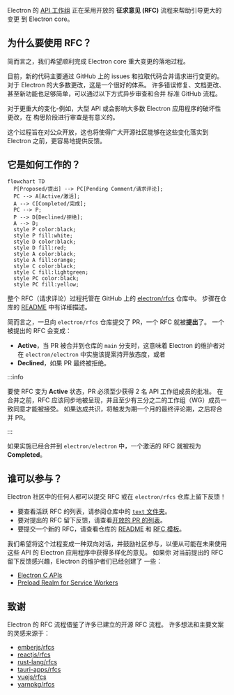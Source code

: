Electron 的 [API 工作组](https://github.com/electron/governance/tree/main/wg-api) 正在采用开放的 **征求意见 (RFC)** 流程来帮助引导更大的变更
到 Electron core。

## 为什么要使用 RFC？

简而言之，我们希望顺利完成 Electron core 重大变更的落地过程。

目前，新的代码主要通过 GitHub 上的 issues 和拉取代码合并请求进行变更的。
对于 Electron 的大多数更改，这是一个很好的体系。 许多错误修复、文档更改、
甚至新功能也足够简单，可以通过以下方式异步审查和合并
标准 GitHub 流程。

对于更重大的变化-例如，大型 API 或会影响大多数 Electron 应用程序的破坏性更改，在
构思阶段进行审查是有意义的。

这个过程旨在对公众开放，这也将使得广大开源社区能够在这些变化落实到 Electron 之前，更容易地提供反馈。

## 它是如何工作的？

```mermaid
flowchart TD
  P[Proposed/提出] --> PC[Pending Comment/请求评论];
  PC --> A[Active/激活];
  A --> C[Completed/完成];
  PC --> P;
  P --> D[Declined/拒绝];
  A --> D;
  style P color:black;
  style P fill:white;
  style D color:black;
  style D fill:red;
  style A color:black;
  style A fill:orange;
  style C color:black;
  style C fill:lightgreen;
  style PC color:black;
  style PC fill:yellow;
```

整个 RFC（请求评论）过程托管在 GitHub 上的 [electron/rfcs](https://github.com/electron/rfcs) 仓库中。 步骤在仓库的 [README](https://github.com/electron/rfcs/blob/main/README.md) 中有详细描述。

简而言之，一旦向 `electron/rfcs` 仓库提交了 PR，一个 RFC 就被**提出**了。
一个被提出的 RFC 会变成：

- **Active**，当 PR 被合并到仓库的 `main` 分支时，这意味着 Electron 的维护者对在 `electron/electron` 中实施该提案持开放态度，或者
- **Declined**，如果 PR 最终被拒绝。

:::info

要使 RFC 变为 **Active** 状态，PR 必须至少获得 2 名 API 工作组成员的批准。
在合并之前，RFC 应该同步地被呈现，并且至少有三分之二的工作组（WG）成员一致同意才能被接受。 如果达成共识，将触发为期一个月的最终评论期，之后将合并 PR。

:::

如果实施已经合并到 `electron/electron` 中，一个激活的 RFC 就被视为 **Completed**。

## 谁可以参与？

Electron 社区中的任何人都可以提交 RFC 或在 `electron/rfcs` 仓库上留下反馈！

- 要查看活跃 RFC 的列表，请参阅仓库中的 [`text` 文件夹](https://github.com/electron/rfcs/tree/main/text)。
- 要对提出的 RFC 留下反馈，请查看[开放的 PR 的列表](https://github.com/electron/rfcs/pulls)。
- 要提交一个新的 RFC，请查看仓库的 [README](https://github.com/electron/rfcs) 和 [RFC 模板](https://github.com/electron/rfcs/blob/main/0000-template.md)。

我们希望将这个过程变成一种双向对话，并鼓励社区参与，以便从可能在未来使用这些 API 的 Electron 应用程序中获得多样化的意见。 如果你
对当前提出的 RFC 留下反馈感兴趣，Electron 的维护者们已经创建了
一些：

- [Electron C APIs](https://github.com/electron/rfcs/pull/3)
- [Preload Realm for Service Workers](https://github.com/electron/rfcs/pull/4)

## 致谢

Electron 的 RFC 流程借鉴了许多已建立的开源 RFC 流程。
许多想法和主要文案的灵感来源于：

- [emberjs/rfcs](https://github.com/emberjs/rfcs)
- [reactjs/rfcs](https://github.com/reactjs/rfcs)
- [rust-lang/rfcs](https://github.com/rust-lang/rfcs)
- [tauri-apps/rfcs](https://github.com/tauri-apps/rfcs)
- [vuejs/rfcs](https://github.com/vuejs/rfcs)
- [yarnpkg/rfcs](https://github.com/yarnpkg/rfcs)
